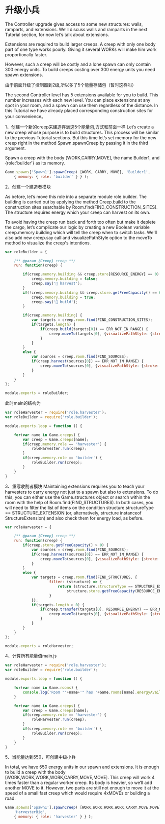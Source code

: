 # 升级小兵
The Controller upgrade gives access to some new structures: walls, ramparts, and extensions. We’ll discuss walls and ramparts in the next Tutorial section, for now let’s talk about extensions.

Extensions are required to build larger creeps. A creep with only one body part of one type works poorly. Giving it several WORKs will make him work proportionally faster.

However, such a creep will be costly and a lone spawn can only contain 300 energy units. To build creeps costing over 300 energy units you need spawn extensions.

由于前面升级了控制器到2级,所以多了5个能量存储包（暂时这样叫）

The second Controller level has 5 extensions available for you to build. This number increases with each new level.
You can place extensions at any spot in your room, and a spawn can use them regardless of the distance. In this Tutorial we have already placed corresponding construction sites for your convenience。

1、创建一个新的creep来建造存满这5个能量包,方式和前面一样
Let’s create a new creep whose purpose is to build structures. This process will be similar to the previous Tutorial sections. But this time let’s set memory for the new creep right in the method Spawn.spawnCreep by passing it in the third argument.

Spawn a creep with the body [WORK,CARRY,MOVE], the name Builder1, and {role:'builder'} as its memory.
```js
Game.spawns['Spawn1'].spawnCreep( [WORK, CARRY, MOVE], 'Builder1',
    { memory: { role: 'builder' } } );

```
2、创建一个建造者模块

As before, let’s move this role into a separate module role.builder. The building is carried out by applying the method Creep.build to the construction sites searchable by Room.find(FIND_CONSTRUCTION_SITES). The structure requires energy which your creep can harvest on its own.

To avoid having the creep run back and forth too often but make it deplete the cargo, let’s complicate our logic by creating a new Boolean variable creep.memory.building which will tell the creep when to switch tasks. We'll also add new creep.say call and visualizePathStyle option to the moveTo method to visualize the creep's intentions.
```js
var roleBuilder = {

    /** @param {Creep} creep **/
    run: function(creep) {

	    if(creep.memory.building && creep.store[RESOURCE_ENERGY] == 0) {
            creep.memory.building = false;
            creep.say('🔄 harvest');
	    }
	    if(!creep.memory.building && creep.store.getFreeCapacity() == 0) {
	        creep.memory.building = true;
	        creep.say('🚧 build');
	    }

	    if(creep.memory.building) {
	        var targets = creep.room.find(FIND_CONSTRUCTION_SITES);
            if(targets.length) {
                if(creep.build(targets[0]) == ERR_NOT_IN_RANGE) {
                    creep.moveTo(targets[0], {visualizePathStyle: {stroke: '#ffffff'}});
                }
            }
	    }
	    else {
	        var sources = creep.room.find(FIND_SOURCES);
            if(creep.harvest(sources[0]) == ERR_NOT_IN_RANGE) {
                creep.moveTo(sources[0], {visualizePathStyle: {stroke: '#ffaa00'}});
            }
	    }
	}
};

module.exports = roleBuilder;
```
此时main的结构为
```js
var roleHarvester = require('role.harvester');
var roleBuilder = require('role.builder');

module.exports.loop = function () {

    for(var name in Game.creeps) {
        var creep = Game.creeps[name];
        if(creep.memory.role == 'harvester') {
            roleHarvester.run(creep);
        }
        if(creep.memory.role == 'builder') {
            roleBuilder.run(creep);
        }
    }
}
```
3、重写收割者模块
Maintaining extensions requires you to teach your harvesters to carry energy not just to a spawn but also to extensions. To do this, you can either use the Game.structures object or search within the room with the help of Room.find(FIND_STRUCTURES). In both cases, you will need to filter the list of items on the condition structure.structureType == STRUCTURE_EXTENSION (or, alternatively, structure instanceof StructureExtension) and also check them for energy load, as before.
```js
var roleHarvester = {

    /** @param {Creep} creep **/
    run: function(creep) {
	    if(creep.store.getFreeCapacity() > 0) {
            var sources = creep.room.find(FIND_SOURCES);
            if(creep.harvest(sources[0]) == ERR_NOT_IN_RANGE) {
                creep.moveTo(sources[0], {visualizePathStyle: {stroke: '#ffaa00'}});
            }
        }
        else {
            var targets = creep.room.find(FIND_STRUCTURES, {
                    filter: (structure) => {
                        return (structure.structureType == STRUCTURE_EXTENSION || structure.structureType == STRUCTURE_SPAWN) &&
                            structure.store.getFreeCapacity(RESOURCE_ENERGY) > 0;
                    }
            });
            if(targets.length > 0) {
                if(creep.transfer(targets[0], RESOURCE_ENERGY) == ERR_NOT_IN_RANGE) {
                    creep.moveTo(targets[0], {visualizePathStyle: {stroke: '#ffffff'}});
                }
            }
        }
	}
};

module.exports = roleHarvester;
```
4、计算所有能量值main.js
```js
var roleHarvester = require('role.harvester');
var roleBuilder = require('role.builder');

module.exports.loop = function () {

    for(var name in Game.rooms) {
        console.log('Room "'+name+'" has '+Game.rooms[name].energyAvailable+' energy');
    }

    for(var name in Game.creeps) {
        var creep = Game.creeps[name];
        if(creep.memory.role == 'harvester') {
            roleHarvester.run(creep);
        }
        if(creep.memory.role == 'builder') {
            roleBuilder.run(creep);
        }
    }
}
```
5、当能量达到550，可创建中级小兵

In total, we have 550 energy units in our spawn and extensions. It is enough to build a creep with the body [WORK,WORK,WORK,WORK,CARRY,MOVE,MOVE]. This creep will work 4 times faster than a regular worker creep. Its body is heavier, so we’ll add another MOVE to it. However, two parts are still not enough to move it at the speed of a small fast creep which would require 4xMOVEs or building a road.
```js
Game.spawns['Spawn1'].spawnCreep( [WORK,WORK,WORK,WORK,CARRY,MOVE,MOVE],
    'HarvesterBig',
    { memory: { role: 'harvester' } } );
```
